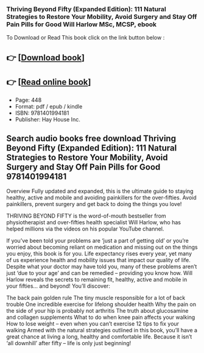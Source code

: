 ### Thriving Beyond Fifty (Expanded Edition): 111 Natural Strategies to Restore Your Mobility, Avoid Surgery and Stay Off Pain Pills for Good Will Harlow MSc, MCSP, ebook

To Download or Read This book click on the link button below :

## 👉  [**[Download book](http://get-pdfs.com/download.php?group=book&from=github.com&id=715405&lnk=1062 "Download book")**]

## 👉  [**[Read online book](http://get-pdfs.com/download.php?group=book&from=github.com&id=715405&lnk=1062 "Read online book")**]


* Page: 448
* Format: pdf / epub / kindle
* ISBN: 9781401994181
* Publisher: Hay House Inc.



## Search audio books free download Thriving Beyond Fifty (Expanded Edition): 111 Natural Strategies to Restore Your Mobility, Avoid Surgery and Stay Off Pain Pills for Good 9781401994181


Overview
Fully updated and expanded, this is the ultimate guide to staying healthy, active and mobile and avoiding painkillers for the over-fifties. Avoid painkillers, prevent surgery and get back to doing the things you love!
 
 THRIVING BEYOND FIFTY is the word-of-mouth bestseller from physiotherapist and over-fifties health specialist Will Harlow, who has helped millions via the videos on his popular YouTube channel.
 
 If you’ve been told your problems are ‘just a part of getting old’ or you’re worried about becoming reliant on medication and missing out on the things you enjoy, this book is for you. Life expectancy rises every year, yet many of us experience health and mobility issues that impact our quality of life. Despite what your doctor may have told you, many of these problems aren’t just ‘due to your age’ and can be remedied – providing you know how. Will Harlow reveals the secrets to remaining fit, healthy, active and mobile in your fifties… and beyond! You’ll discover:
 
 The back pain golden rule The tiny muscle responsible for a lot of back trouble One incredible exercise for lifelong shoulder health Why the pain on the side of your hip is probably not arthritis The truth about glucosamine and collagen supplements What to do when knee pain affects your walking How to lose weight – even when you can’t exercise 12 tips to fix your walking 
 Armed with the natural strategies outlined in this book, you’ll have a great chance at living a long, healthy and comfortable life. Because it isn’t ‘all downhill’ after fifty – life is only just beginning!




